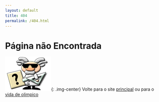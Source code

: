 ```yaml
---
layout: default
title: 404
permalink: /404.html
---
```


# Página não Encontrada
![erro 404](static/images/boneco-pergunta.png){: .img-center}
Volte para o site [principal](/) ou para o [vida de olimpico](olimpiadascientificas.com/vida-de-olimpico/)
